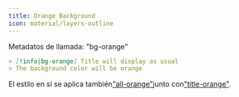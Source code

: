 ```yaml
---
title: Orange Background
icon: material/layers-outline
---
```


Metadatos de llamada: "bg-orange"

```md
> [!info|bg-orange] Title will display as usual
> The background color will be orange
```

El estilo en sí se aplica también["all-orange"](。/combined-styling/page-8.md)junto con["title-orange"](。/title-styling/page-8.md).